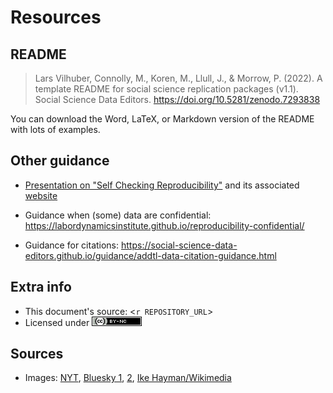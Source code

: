 
# Resources


## README

> Lars Vilhuber, Connolly, M., Koren, M., Llull, J., & Morrow, P. (2022). A template README for social science replication packages (v1.1). Social Science Data Editors. https://doi.org/10.5281/zenodo.7293838 

You can download the Word, LaTeX, or Markdown version of the README with lots of examples.

## Other guidance

- [Presentation on "Self Checking Reproducibility"](https://larsvilhuber.github.io/self-checking-reproducibility/presentation/) and its associated [website](https://larsvilhuber.github.io/self-checking-reproducibility/)

- Guidance when (some) data are confidential: <https://labordynamicsinstitute.github.io/reproducibility-confidential/>

- Guidance for citations: <https://social-science-data-editors.github.io/guidance/addtl-data-citation-guidance.html>

## Extra info


- This document's source: <`r REPOSITORY_URL`>
- Licensed under [![CC BY-NC 4.0](/images/cc-by-nc-80x15.png)](https://creativecommons.org/licenses/by-nc/4.0/)

## Sources

- Images: [NYT](https://www.nytimes.com/2024/11/20/us/politics/matt-gaetz-venmo-payments-sex.html), [Bluesky 1](https://bsky.app/profile/i4replication.bsky.social/post/3lival3hkac2b), [2](https://bsky.app/profile/i4replication.bsky.social/post/3lival4lxbk2b), [Ike Hayman/Wikimedia](https://en.wikipedia.org/wiki/Matt_Gaetz#/media/File:Matt_Gaetz_117th_Congress_portrait_(crop).jpg)